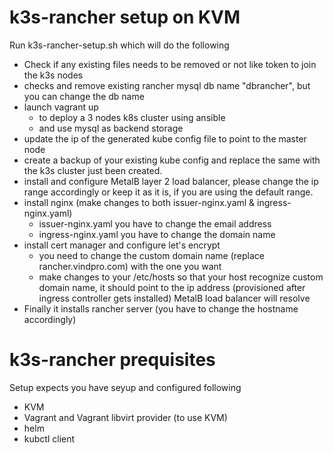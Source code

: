 # k3s-rancher setup on KVM
Run k3s-rancher-setup.sh which will do the following

- Check if any existing files needs to be removed or not like token to join the k3s nodes
- checks and remove existing rancher mysql db name "dbrancher", but you can change the db name
- launch vagrant up 
    - to deploy a 3 nodes k8s cluster using ansible 
    - and use mysql as backend storage
- update the ip of the generated kube config file to point to the master node
- create a backup of your existing kube config and replace the same with the k3s cluster just been created.
- install and configure MetalB layer 2 load balancer, please change the ip range accordingly or keep it as it is, if you are using the default range.
- install nginx (make changes to both issuer-nginx.yaml & ingress-nginx.yaml)
    - issuer-nginx.yaml you have to change the email address
    - ingress-nginx.yaml you have to change the domain name
- install cert manager and configure let's encrypt
    - you need to change the custom domain name (replace rancher.vindpro.com) with the one you want
    - make changes to your /etc/hosts so that your host recognize custom domain name, it should point to the ip address (provisioned after ingress controller gets installed) MetalB load balancer will resolve
- Finally it installs rancher server (you have to change the hostname accordingly)

# k3s-rancher prequisites 
Setup expects you have seyup and configured following
- KVM
- Vagrant and Vagrant libvirt provider (to use KVM)
- helm
- kubctl client
